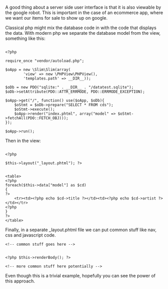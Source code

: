 A good thing about a server side user interface is that it is also viewable by the google robot. This is important in the case of an ecommerce app, where we want our items for sale to show up on google.

Classical php might mix the database code in with the code that displays the data. With modern php we separate the database model from the view, something like this:

```

<?php

require_once "vendor/autoload.php";

$oApp = new \Slim\Slim(array(
        'view' => new \PHPView\PHPView(),
        'templates.path' => __DIR__));

$oDb = new PDO("sqlite:" . __DIR__ . "/datatest.sqlite");
$oDb->setAttribute(PDO::ATTR_ERRMODE, PDO::ERRMODE_EXCEPTION);

$oApp->get("/", function() use($oApp, $oDb){
    $oStmt = $oDb->prepare("SELECT * FROM cds");
    $oStmt->execute();
    $oApp->render("index.phtml", array("model" => $oStmt->fetchAll(PDO::FETCH_OBJ)));
});

$oApp->run();

```

Then in the view:

```

<?php 

$this->layout("_layout.phtml"); ?>


<table>
<?php
foreach($this->data["model"] as $cd)
{
?>
    <tr><td><?php echo $cd->title ?></td><td><?php echo $cd->artist ?></td></tr>
<?php 
} 
?>
</table>

```

Finally, in a separate _layout.phtml file we can put common stuff like nav, css and javascript code.

```
<!-- common stuff goes here -->


<?php $this->renderBody(); ?>

<!-- more common stuff here potentially -->

```

Even though this is a trivial example, hopefully you can see the power of this approach.
